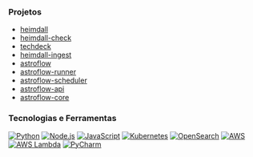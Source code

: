 ### Projetos
* [heimdall](https://github.com/Hotmart-Org/heimdall)
* [heimdall-check](https://github.com/Hotmart-Org/heimdall-check)
* [techdeck](https://github.com/Hotmart-Org/techdeck)
* [heimdall-ingest](https://github.com/Hotmart-Org/heimdall-ingest)
* [astroflow](https://github.com/Hotmart-Org/astroflow)
* [astroflow-runner](https://github.com/Hotmart-Org/astroflow-runner)
* [astroflow-scheduler](https://github.com/Hotmart-Org/astroflow-scheduler)
* [astroflow-api](https://github.com/Hotmart-Org/astroflow-api)
* [astroflow-core](https://github.com/Hotmart-Org/astroflow-core)

### Tecnologias e Ferramentas
[![Python](https://img.shields.io/badge/Python-3776AB?style=for-the-badge&logo=python&logoColor=white)](https://www.python.org/)
[![Node.js](https://img.shields.io/badge/Node.js-339933?style=for-the-badge&logo=node.js&logoColor=white)](https://nodejs.org/)
[![JavaScript](https://img.shields.io/badge/JavaScript-F7DF1E?style=for-the-badge&logo=javascript&logoColor=black)](https://developer.mozilla.org/en-US/docs/Web/JavaScript)
[![Kubernetes](https://img.shields.io/badge/Kubernetes-326CE5?style=for-the-badge&logo=kubernetes&logoColor=white)](https://kubernetes.io/)
[![OpenSearch](https://img.shields.io/badge/OpenSearch-005C85?style=for-the-badge&logo=opensearch&logoColor=white)](https://opensearch.org/)
[![AWS](https://img.shields.io/badge/AWS-232F3E?style=for-the-badge&logo=amazon-aws&logoColor=white)](https://aws.amazon.com/)
[![AWS Lambda](https://img.shields.io/badge/AWS%20Lambda-FF9900?style=for-the-badge&logo=awslambda&logoColor=white)](https://aws.amazon.com/lambda/)
[![PyCharm](https://img.shields.io/badge/PyCharm-000000?style=for-the-badge&logo=pycharm&logoColor=white)](https://www.jetbrains.com/pycharm/)
